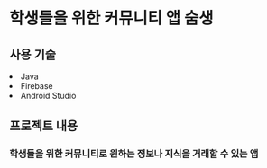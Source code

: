 <h1>학생들을 위한 커뮤니티 앱 숨생</h1>
<h2>사용 기술</h2>
<li>Java</li>
<li>Firebase</li>
<li>Android Studio</li>
<h2>프로젝트 내용</h2>
<h3>학생들을 위한 커뮤니티로 원하는 정보나 지식을 거래할 수 있는 앱</h3>
